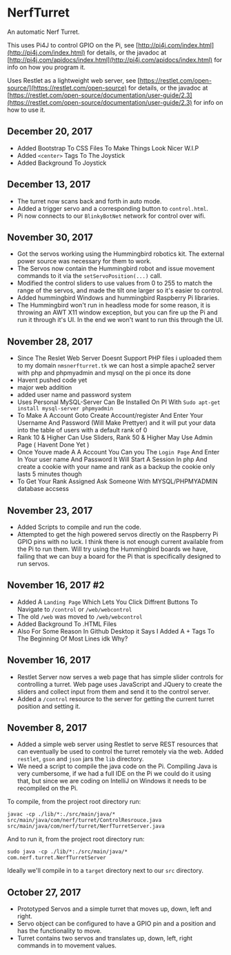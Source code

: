 # NerfTurret
An automatic Nerf Turret.

This uses Pi4J to control GPIO on the Pi, see [http://pi4j.com/index.html](http://pi4j.com/index.html) for details, or 
the javadoc at [http://pi4j.com/apidocs/index.html](http://pi4j.com/apidocs/index.html) for info on how you program it.

Uses Restlet as a lightweight web server, see [https://restlet.com/open-source/](https://restlet.com/open-source) for 
details, or the javadoc at [https://restlet.com/open-source/documentation/user-guide/2.3](https://restlet.com/open-source/documentation/user-guide/2.3) for info on how to use it.
## December 20, 2017
- Added Bootstrap To CSS Files To Make Things Look Nicer W.I.P
- Added ```<center>``` Tags To The Joystick
- Added Background To Joystick


## December 13, 2017
- The turret now scans back and forth in auto mode.
- Added a trigger servo and a corresponding button to ```control.html```.
- Pi now connects to our ```BlinkyBotNet``` network for control over wifi.


## November 30, 2017
- Got the servos working using the Hummingbird robotics kit. The external power source was necessary for them to work.
- The Servos now contain the Hummingbird robot and issue movement commands to it via the ```setServoPosition(...)``` call.
- Modified the control sliders to use values from 0 to 255 to match the range of the servos, and made the tilt one larger
so it's easier to control.
- Added hummingbird Windows and hummingbird Raspberry Pi libraries.
- The Hummingbird won't run in headless mode for some reason, it is throwing an AWT X11 window exception, but you can fire up the
Pi and run it through it's UI. In the end we won't want to run this through the UI.

## November 28, 2017
- Since The Reslet Web Server Doesnt Support PHP files i uploaded them to my domain ```nmsnerfturret.tk``` we can host a simple apache2 server with php and phpmyadmin and mysql on the pi once its done
- Havent pushed code yet
- major web addition
- added user name and password system
- Uses Personal MySQL-Server Can Be Installed On PI With ```Sudo apt-get install mysql-server phpmyadmin```
- To Make A Account Goto Create Account/register And Enter Your Username And Password (Will Make Prettyer) and it will put your data into the table of users with a default rank of 0
- Rank 10 & Higher Can Use Sliders, Rank 50 & Higher May Use Admin Page ( Havent Done Yet )
- Once Youve made A A Account You Can you The ```Login Page``` And Enter  In Your user name And Password It Will Start A Session In php And create a cookie with your name and rank as a backup the cookie only lasts 5 minutes though
- To Get Your Rank Assigned Ask Someone With MYSQL/PHPMYADMIN database accsess

## November 23, 2017 
- Added Scripts to compile and run the code.
- Attempted to get the high powered servos directly on the Raspberry Pi GPIO pins with no luck. I think there is not 
enough current available from the Pi to run them. Will try using the Hummingbird boards we have, failing that we can buy 
a board for the Pi that is specifically designed to run servos. 


## November 16, 2017 #2
- Added A ```Landing Page``` Which Lets You Click Diffrent Buttons To Navigate to ```/control``` or ```/web/webcontrol```
- The old ```/web``` was moved to ```/web/webcontrol```
- Added Background To .HTML Files
- Also For Some Reason In Github Desktop it Says I Added A + Tags To The Beginning Of Most Lines idk Why?

## November 16, 2017

- Restlet Server now serves a web page that has simple slider controls for controlling a turret. Web page uses JavaScript 
and JQuery to create the sliders and collect input from them and send it to the control server.
- Added a ```/control``` resource to the server for getting the current turret position and setting it.

## November 8, 2017

- Added a simple web server using Restlet to serve REST resources that can eventually be used to control the turret 
remotely via the web. Added ```restlet```, ```gson``` and ```json``` jars the ```lib``` directory.
- We need a script to compile the java code on the Pi. Compiling Java is very cumbersome, if we had a full IDE on 
the Pi we could do it using that, but since we are coding on IntelliJ on Windows it needs to be recompiled on the 
Pi.  

To compile, from the project root directory run:
```
javac -cp ./lib/*:./src/main/java/* src/main/java/com/nerf/turret/ControlResrouce.java src/main/java/com/nerf/turret/NerfTurretServer.java 
``` 

And to run it, from the project root directory run:
```
sudo java -cp ./lib/*:./src/main/java/* com.nerf.turret.NerfTurretServer 
```

Ideally we'll compile in to a ```target``` directory next to our ```src``` directory.

## October 27, 2017

- Prototyped Servos and a simple turret that moves up, down, left and right.
- Servo object can be configured to have a GPIO pin and a position and has the functionality to move.
- Turret contains two servos and translates up, down, left, right commands in to movement values.

